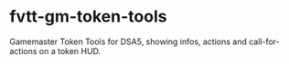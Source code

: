 # fvtt-gm-token-tools
Gamemaster Token Tools for DSA5, showing infos, actions and call-for-actions on a token HUD.
